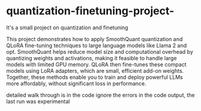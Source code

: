 # quantization-finetuning-project-

It's a small project on quantization and finetuning

This project demonstrates how to apply SmoothQuant quantization and QLoRA fine-tuning techniques to large language models like Llama 2 and opt. SmoothQuant helps reduce model size and computational overhead by quantizing weights and activations, making it feasible to handle large models with limited GPU memory. QLoRA then fine-tunes these compact models using LoRA adapters, which are small, efficient add-on weights. Together, these methods enable you to train and deploy powerful LLMs more affordably, without significant loss in performance.

detailed walk through is in the code
ignore the errors in the code output, the last run was experimental
